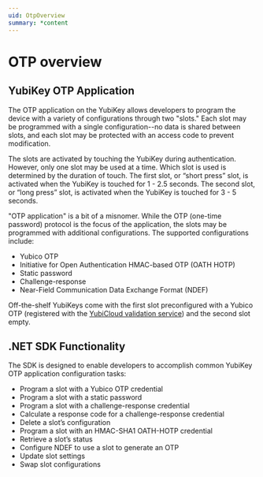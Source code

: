 ```yaml
---
uid: OtpOverview
summary: *content
---
```


<!-- Copyright 2021 Yubico AB

Licensed under the Apache License, Version 2.0 (the "License");
you may not use this file except in compliance with the License.
You may obtain a copy of the License at

    http://www.apache.org/licenses/LICENSE-2.0

Unless required by applicable law or agreed to in writing, software
distributed under the License is distributed on an "AS IS" BASIS,
WITHOUT WARRANTIES OR CONDITIONS OF ANY KIND, either express or implied.
See the License for the specific language governing permissions and
limitations under the License. -->

# OTP overview


## YubiKey OTP Application

The OTP application on the YubiKey allows developers to program the device with a variety of configurations through two "slots." Each slot may be programmed with a single configuration--no data is shared between slots, and each slot may be protected with an access code to prevent modification.

The slots are activated by touching the YubiKey during authentication. However, only one slot may be used at a time. Which slot is used is determined by the duration of touch. The first slot, or “short press” slot, is activated when the YubiKey is touched for 1 - 2.5 seconds. The second slot, or “long press” slot, is activated when the YubiKey is touched for 3 - 5 seconds.

"OTP application" is a bit of a misnomer. While the OTP (one-time password) protocol is the focus of the application, the slots may be programmed with additional configurations. The supported configurations include:

- Yubico OTP
- Initiative for Open Authentication HMAC-based OTP (OATH HOTP)
- Static password
- Challenge-response
- Near-Field Communication Data Exchange Format (NDEF)

Off-the-shelf YubiKeys come with the first slot preconfigured with a Yubico OTP (registered with the [YubiCloud validation service](https://www.yubico.com/products/yubicloud/)) and the second slot empty.


## .NET SDK Functionality

The SDK is designed to enable developers to accomplish common YubiKey OTP application configuration tasks:

- Program a slot with a Yubico OTP credential
- Program a slot with a static password
- Program a slot with a challenge-response credential
- Calculate a response code for a challenge-response credential
- Delete a slot’s configuration
- Program a slot with an HMAC-SHA1 OATH-HOTP credential
- Retrieve a slot’s status
- Configure NDEF to use a slot to generate an OTP
- Update slot settings
- Swap slot configurations

